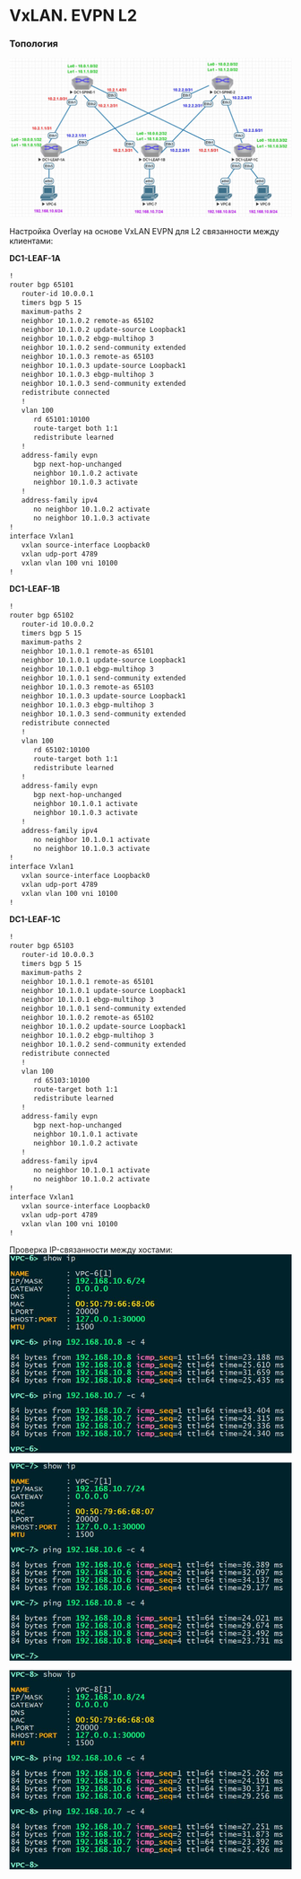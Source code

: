 # VxLAN. EVPN L2
### Топология
![](https://github.com/devops-user/otus/blob/main/homeworks_dc/homework_11/images/topology.JPG)

Настройка Overlay на основе VxLAN EVPN для L2 связанности между клиентами:

**DC1-LEAF-1A**
```
!
router bgp 65101
   router-id 10.0.0.1
   timers bgp 5 15
   maximum-paths 2
   neighbor 10.1.0.2 remote-as 65102
   neighbor 10.1.0.2 update-source Loopback1
   neighbor 10.1.0.2 ebgp-multihop 3
   neighbor 10.1.0.2 send-community extended
   neighbor 10.1.0.3 remote-as 65103
   neighbor 10.1.0.3 update-source Loopback1
   neighbor 10.1.0.3 ebgp-multihop 3
   neighbor 10.1.0.3 send-community extended
   redistribute connected
   !
   vlan 100
      rd 65101:10100
      route-target both 1:1
      redistribute learned
   !
   address-family evpn
      bgp next-hop-unchanged
      neighbor 10.1.0.2 activate
      neighbor 10.1.0.3 activate
   !
   address-family ipv4
      no neighbor 10.1.0.2 activate
      no neighbor 10.1.0.3 activate
!
interface Vxlan1
   vxlan source-interface Loopback0
   vxlan udp-port 4789
   vxlan vlan 100 vni 10100
!
```
**DC1-LEAF-1B**
```
!
router bgp 65102
   router-id 10.0.0.2
   timers bgp 5 15
   maximum-paths 2
   neighbor 10.1.0.1 remote-as 65101
   neighbor 10.1.0.1 update-source Loopback1
   neighbor 10.1.0.1 ebgp-multihop 3
   neighbor 10.1.0.1 send-community extended
   neighbor 10.1.0.3 remote-as 65103
   neighbor 10.1.0.3 update-source Loopback1
   neighbor 10.1.0.3 ebgp-multihop 3
   neighbor 10.1.0.3 send-community extended
   redistribute connected
   !
   vlan 100
      rd 65102:10100
      route-target both 1:1
      redistribute learned
   !
   address-family evpn
      bgp next-hop-unchanged
      neighbor 10.1.0.1 activate
      neighbor 10.1.0.3 activate
   !
   address-family ipv4
      no neighbor 10.1.0.1 activate
      no neighbor 10.1.0.3 activate
!
interface Vxlan1
   vxlan source-interface Loopback0
   vxlan udp-port 4789
   vxlan vlan 100 vni 10100
!
```

**DC1-LEAF-1C**
```
!
router bgp 65103
   router-id 10.0.0.3
   timers bgp 5 15
   maximum-paths 2
   neighbor 10.1.0.1 remote-as 65101
   neighbor 10.1.0.1 update-source Loopback1
   neighbor 10.1.0.1 ebgp-multihop 3
   neighbor 10.1.0.1 send-community extended
   neighbor 10.1.0.2 remote-as 65102
   neighbor 10.1.0.2 update-source Loopback1
   neighbor 10.1.0.2 ebgp-multihop 3
   neighbor 10.1.0.2 send-community extended
   redistribute connected
   !
   vlan 100
      rd 65103:10100
      route-target both 1:1
      redistribute learned
   !
   address-family evpn
      bgp next-hop-unchanged
      neighbor 10.1.0.1 activate
      neighbor 10.1.0.2 activate
   !
   address-family ipv4
      no neighbor 10.1.0.1 activate
      no neighbor 10.1.0.2 activate
!
interface Vxlan1
   vxlan source-interface Loopback0
   vxlan udp-port 4789
   vxlan vlan 100 vni 10100
!
```

Проверка IP-связанности между хостами:
![](https://github.com/devops-user/otus/blob/main/homeworks_dc/homework_11/images/ping_vpc6.JPG)

![](https://github.com/devops-user/otus/blob/main/homeworks_dc/homework_11/images/ping_vpc7.JPG)

![](https://github.com/devops-user/otus/blob/main/homeworks_dc/homework_11/images/ping_vpc8.JPG)
